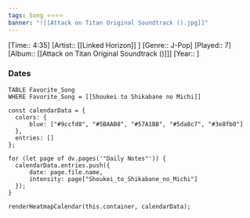 ```yaml
---
tags: Song ⭐⭐⭐⭐ 
banner: "![[Attack on Titan Original Soundtrack ().jpg]]"
---
```

[Time:: 4:35]
[Artist:: [[Linked Horizon]] ]
[Genre:: J-Pop]
[Played:: 7]
[Album:: [[Attack on Titan Original Soundtrack ()]]]
[Year:: ]
### Dates
````dataview
TABLE Favorite_Song
WHERE Favorite_Song = [[Shoukei to Shikabane no Michi]]
````
  ```dataviewjs
const calendarData = { 
	colors: { 
		blue: ["#9ccfd8", "#5BAAB8", "#57A1BB", "#5da8c7", "#3e8fb0"] 
	}, 
	entries: [] 
}; 

for (let page of dv.pages('"Daily Notes"')) { 
	calendarData.entries.push({ 
		date: page.file.name, 
		intensity: page["Shoukei_to_Shikabane_no_Michi"]
	}); 
} 

renderHeatmapCalendar(this.container, calendarData);
```
